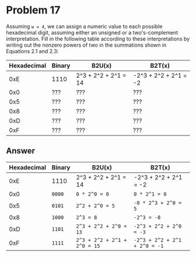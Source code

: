 # Problem 17

Assuming `w = 4`, we can assign a numeric value to each possible hexadecimal
digit, assuming either an unsigned or a two's-complement interpretation. Fill in
the following table according to these interpretations by writing out the nonzero
powers of two in the summations shown in Equations 2.1 and 2.3:

| Hexadecimal | Binary | B2U(x)               | B2T(x)                |
| ----------- | ------ | -------------------- | --------------------- |
| 0xE         | 1110   | 2^3 + 2^2 + 2^1 = 14 | -2^3 + 2^2 + 2^1 = -2 |
| 0x0         | ???    | ???                  | ???                   |
| 0x5         | ???    | ???                  | ???                   |
| 0x8         | ???    | ???                  | ???                   |
| 0xD         | ???    | ???                  | ???                   |
| 0xF         | ???    | ???                  | ???                   |

## Answer

| Hexadecimal | Binary | B2U(x)                       | B2T(x)                        |
| ----------- | ------ | ---------------------------- | ----------------------------- |
| 0xE         | 1110   | 2^3 + 2^2 + 2^1 = 14         | -2^3 + 2^2 + 2^1 = -2         |
| 0x0         | `0000` | `0 * 2^0 = 0`                | `0 * 2^1 = 0`                 |
| 0x5         | `0101` | `2^2 + 2^0 = 5`              | `-0 * 2^3 + 2^0 = 5`          |
| 0x8         | `1000` | `2^3 = 8`                    | `-2^3 = -8`                   |
| 0xD         | `1101` | `2^3 + 2^2 + 2^0 = 13`       | `-2^3 + 2^2 + 2^0 = -3`       |
| 0xF         | `1111` | `2^3 + 2^2 + 2^1 + 2^0 = 15` | `-2^3 + 2^2 + 2^1 + 2^0 = -1` |
